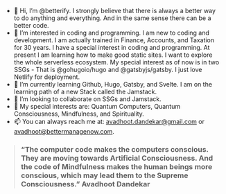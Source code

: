 - 👋 Hi, I’m @betterify. I strongly believe that there is always a better way to do anything and everything. And in the same sense there can be a better code. 
- 👀 I’m interested in coding and programming. I am new to coding and development. I am actually trained in Finance, Accounts, and Taxation for 30 years. I have a special interest in coding and programming. At present I am learning how to make good static sites. I want to explore the whole serverless ecosystem. My special interest as of now is in two SSGs - That is @gohugoio/hugo and @gatsbyjs/gatsby. I just love Netlify for deployment.
- 🌱 I’m currently learning Github, Hugo, Gatsby, and Svelte. I am on the learning path of a new Stack called the Jamstack.
- 💞️ I’m looking to collaborate on SSGs and Jamstack. 
- 💞️ My special interests are: Quantum Computers, Quantum Consciousness, Mindfulness, and Spirituality.
- 📫 You can always reach me at: avadhoot.dandekar@gmail.com or avadhoot@bettermanagenow.com.

> ### “The computer code makes the computers conscious. They are moving towards Artificial Consciousness. And the code of Mindfulness makes the human beings more conscious, which may lead them to the Supreme Consciousness.” Avadhoot Dandekar

<!---
betterify/betterify is a ✨ special ✨ repository because its `README.md` (this file) appears on your GitHub profile.
You can click the Preview link to take a look at your changes.
--->
